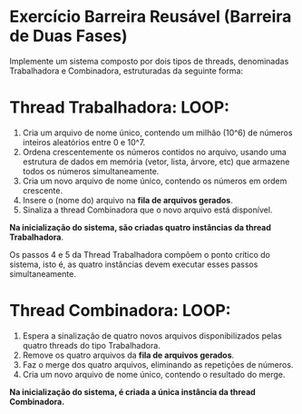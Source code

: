 # Exercício Barreira Reusável (Barreira de Duas Fases)

Implemente um sistema composto por dois tipos de threads, denominadas 
Trabalhadora e Combinadora, estruturadas da seguinte forma:

# Thread Trabalhadora: LOOP:

1. Cria um arquivo de nome único, contendo um milhão (10^6) de números 
inteiros aleatórios entre 0 e 10^7.
2. Ordena crescentemente os números contidos no arquivo, usando uma estrutura de dados em memória (vetor, lista, árvore, etc) que armazene todos os números simultaneamente.
3. Cria um novo arquivo de nome único, contendo os números em ordem crescente.
4. Insere o (nome do) arquivo na **fila de arquivos gerados**.
5. Sinaliza a thread Combinadora que o novo arquivo está disponível.

**Na inicialização do sistema, são criadas quatro instâncias da thread Trabalhadora**.

Os passos 4 e 5 da Thread Trabalhadora compõem o ponto crítico do sistema, isto é, as quatro instâncias devem executar esses passos simultaneamente.

# Thread Combinadora: LOOP:

1. Espera a sinalização de quatro novos arquivos disponibilizados pelas quatro threads do tipo Trabalhadora.
2. Remove os quatro arquivos da **fila de arquivos gerados**.
3. Faz o merge dos quatro arquivos, eliminando as repetições de números.
4. Cria um novo arquivo de nome único, contendo o resultado do merge.

**Na inicialização do sistema, é criada a única instância da thread Combinadora.**
